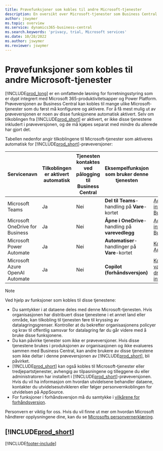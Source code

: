 ```yaml
---
title: Prøvefunksjoner som kobles til andre Microsoft-tjenester
description: En oversikt over Microsoft-tjenester som Business Central kobles til med prøveversjonen.
author: jswymer
ms.topic: overview
ms.service: dynamics365-business-central
ms.search.keywords: 'privacy, trial, Microsoft services'
ms.date: 10/28/2022
ms.author: jswymer
ms.reviewer: jswymer
---
```

# <a name="trial-features-that-connect-to-other-microsoft-services"></a>Prøvefunksjoner som kobles til andre Microsoft-tjenester

[!INCLUDE[prod_long](includes/prod_long.md)] er en omfattende løsning for forretningsstyring som er dypt integrert med Microsoft 365-produktivitetsapper og Power Platform. Prøveversjonen av Business Central kan kobles til mange ulike Microsoft-tjenester som du først må konfigurere og aktivere. For å få mest mulig ut av prøveversjonen er noen av disse funksjonene automatisk aktivert. Selv om tilkoblingen fra [!INCLUDE[prod_short](includes/prod_short.md)] er aktivert, er ikke disse tjenestene inkludert i prøveversjonen, og de må kjøpes separat med mindre du allerede har gjort det.

Tabellen nedenfor angir tilkoblingene til Microsoft-tjenester som aktiveres automatisk for [!INCLUDE[prod_short](includes/prod_short.md)]-prøveversjoner:

|Servicenavn|Tilkoblingen er aktivert automatisk |Tjenesten kontaktes ved pålogging til Business Central |Eksempelfunksjon som bruker denne tjenesten | Finn ut hvordan du administrerer tilkoblingen og funksjonene som bruker den|  
|------------|-------------|--------|------------|-------------|
|Microsoft Teams|Ja|Nei|**Del til Teams**-handling på **Vare**-kortet |[Administrere Teams-integrering med Business Central](admin-teams-integration.md)|  
|Microsoft OneDrive for Business|Ja|Nei|**Åpne i OneDrive**-handling på **varevedlegg** |[Administrer OneDrive-integrering med Business Central](admin-onedrive-integration.md#configure-onedrive-using-onedrive-setup)|  
| Microsoft Power Automate |Ja|Nei|**Automatiser**-handlinger på **Vare**-kortet |[Konfigurer Power Automate-integrering](/dynamics365/business-central/dev-itpro/powerplatform/power-automate-setup)|
| Microsoft Azure OpenAI Automate |Ja |Nei|**Copilot (forhåndsversjon)** |[Konfigurer varemarkedsføringstekst drevet av kunstig intelligens med Copilot](enable-ai.md)|

> [!NOTE]
> Ved hjelp av funksjoner som kobles til disse tjenestene: 
>
> - Du samtykker i at dataene deles med denne Microsoft-tjenesten. Hvis organisasjonen har distribuert disse tjenestene i et annet land eller område, kan tilkobling til tjenesten føre til kryssing av datalagringsgrenser. Kontroller at du bekrefter organisasjonens policyer og krav til offentlig samsvar for datalagring før du går videre med å bruke disse funksjonene. 
> - Du kan påvirke tjenester som ikke er prøveversjoner. Hvis disse tjenestene brukes i produksjonen av organisasjonen og ikke evalueres sammen med Business Central, kan andre brukere av disse tjenestene som ikke deltar i denne prøveversjonen av [!INCLUDE[prod_short](includes/prod_short.md)], bli påvirket.
> - [!INCLUDE[prod_short](includes/prod_short.md)] kan også kobles til Microsoft-tjenester eller tredjepartstjenester, avhengig av tilpasningene og tilleggene du eller administratoren har installert i [!INCLUDE[prod_short](includes/prod_short.md)]-prøveversjonen. Hvis du vil ha informasjon om hvordan utvidelsene behandler dataene, kontakter du utvidelsesutvikleren eller følger personvernkoblingen for utvidelsen på AppSource.
> - For funksjoner i forhåndsversjon må du samtykke i [vilkårene for forhåndsversjon](https://powerplatform.microsoft.com/en-us/legaldocs/supp-powerplatform-preview/?wt.mc_id=power-virtual-agents_inproduct).

Personvern er viktig for oss. Hvis du vil finne ut mer om hvordan Microsoft håndterer opplysningene dine, kan du se [Microsofts personvernerklæring](https://go.microsoft.com/fwlink/?linkid=521839).

## [!INCLUDE[prod_short](includes/free_trial_md.md)]  

[!INCLUDE[footer-include](includes/footer-banner.md)]
